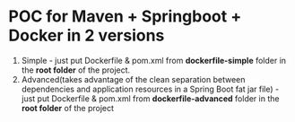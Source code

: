 
# POC for Maven + Springboot + Docker in 2 versions

1. Simple - just put Dockerfile & pom.xml from **dockerfile-simple** folder in the **root folder** of the project.
2. Advanced(takes advantage of the clean separation between dependencies and application resources in a Spring Boot fat jar file) - just put Dockerfile & pom.xml from **dockerfile-advanced** folder in the **root folder** of the project 

